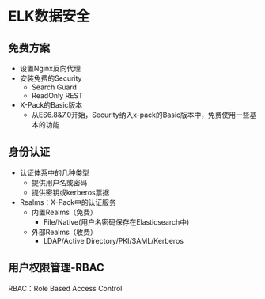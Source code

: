 # ELK数据安全

## 免费方案

- 设置Nginx反向代理
- 安装免费的Security
  - Search Guard
  - ReadOnly REST
- X-Pack的Basic版本
  - 从ES6.8&7.0开始，Security纳入x-pack的Basic版本中，免费使用一些基本的功能



## 身份认证

- 认证体系中的几种类型
  - 提供用户名或密码
  - 提供密钥或kerberos票据
- Realms：X-Pack中的认证服务
  - 内置Realms（免费）
    - File/Native(用户名密码保存在Elasticsearch中)
  - 外部Realms（收费）
    - LDAP/Active Directory/PKI/SAML/Kerberos

## 用户权限管理-RBAC

RBAC：Role Based Access Control

